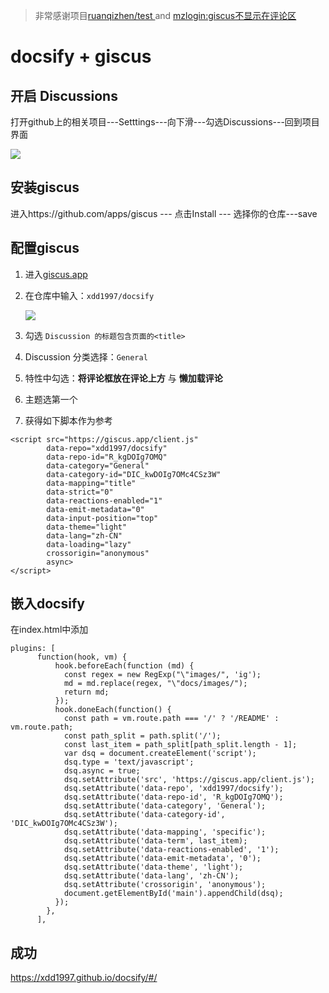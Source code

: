 
>  非常感谢项目[ruanqizhen/test ](https://github.com/ruanqizhen/test) and [mzlogin:giscus不显示在评论区](https://github.com/mzlogin/blog-comments/discussions/204)
# docsify  + giscus 

## 开启 Discussions

打开github上的相关项目---Setttings---向下滑---勾选Discussions---回到项目界面

![](https://mypic2016.oss-cn-beijing.aliyuncs.com/picGo/202212041627622.png)

## 安装giscus

进入https://github.com/apps/giscus  --- 点击Install --- 选择你的仓库---save

## 配置giscus

1. 进入[giscus.app](https://giscus.app/zh-CN)

2. 在仓库中输入：`xdd1997/docsify`

   ![](https://mypic2016.oss-cn-beijing.aliyuncs.com/picGo/202212041628699.png)

3. 勾选 `Discussion 的标题包含页面的<title>`
2. Discussion 分类选择：`General`
3. 特性中勾选：**将评论框放在评论上方** 与 **懒加载评论**
4. 主题选第一个
5. 获得如下脚本作为参考

```
<script src="https://giscus.app/client.js"
        data-repo="xdd1997/docsify"
        data-repo-id="R_kgDOIg7OMQ"
        data-category="General"
        data-category-id="DIC_kwDOIg7OMc4CSz3W"
        data-mapping="title"
        data-strict="0"
        data-reactions-enabled="1"
        data-emit-metadata="0"
        data-input-position="top"
        data-theme="light"
        data-lang="zh-CN"
        data-loading="lazy"
        crossorigin="anonymous"
        async>
</script>
```



## 嵌入docsify

在index.html中添加

```
plugins: [
      function(hook, vm) {
          hook.beforeEach(function (md) {
            const regex = new RegExp("\"images/", 'ig');
            md = md.replace(regex, "\"docs/images/");
            return md;
          });
          hook.doneEach(function() {     
            const path = vm.route.path === '/' ? '/README' : vm.route.path;
            const path_split = path.split('/');
            const last_item = path_split[path_split.length - 1];
            var dsq = document.createElement('script');
            dsq.type = 'text/javascript';
            dsq.async = true;
            dsq.setAttribute('src', 'https://giscus.app/client.js');
            dsq.setAttribute('data-repo', 'xdd1997/docsify');
            dsq.setAttribute('data-repo-id', 'R_kgDOIg7OMQ');
            dsq.setAttribute('data-category', 'General');
            dsq.setAttribute('data-category-id', 'DIC_kwDOIg7OMc4CSz3W');
            dsq.setAttribute('data-mapping', 'specific');
            dsq.setAttribute('data-term', last_item);
            dsq.setAttribute('data-reactions-enabled', '1');
            dsq.setAttribute('data-emit-metadata', '0');
            dsq.setAttribute('data-theme', 'light');
            dsq.setAttribute('data-lang', 'zh-CN');
            dsq.setAttribute('crossorigin', 'anonymous');
            document.getElementById('main').appendChild(dsq);
          });
        },
      ],
```



## 成功

https://xdd1997.github.io/docsify/#/

